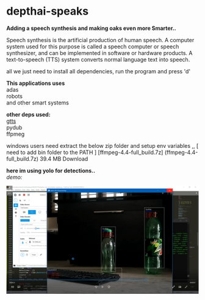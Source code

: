 # depthai-speaks

**Adding a speech synthesis and making oaks even more Smarter..**

Speech synthesis is the artificial production of human speech. A computer system used for this purpose is called a speech computer or speech synthesizer, and can be implemented in software or hardware products. A text-to-speech (TTS) system converts normal language text into speech.

all we just need to install all dependencies, run the program and press 'd'

**This applications uses**\
adas\
robots\
and other smart systems


**other deps used:**\
[gtts](https://pypi.org/project/gTTS/)\
pydub\
ffpmeg

windows users need extract the below zip folder and setup env variables  ,,
[ need to add bin folder to the PATH ]
[ffmpeg-4.4-full_build.7z] (ffmpeg-4.4-full_build.7z)
39.4 MB Download



**here im using yolo for detections..**\
*demo:*

 [![Alt text](demo.png)](https://youtu.be/CgLjy3BVdZU) 

